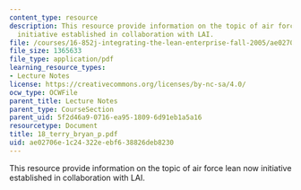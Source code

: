 ```yaml
---
content_type: resource
description: This resource provide information on the topic of air force lean now
  initiative established in collaboration with LAI.
file: /courses/16-852j-integrating-the-lean-enterprise-fall-2005/ae02706e1c24322eebf638826deb8230_18_terry_bryan_p.pdf
file_size: 1365633
file_type: application/pdf
learning_resource_types:
- Lecture Notes
license: https://creativecommons.org/licenses/by-nc-sa/4.0/
ocw_type: OCWFile
parent_title: Lecture Notes
parent_type: CourseSection
parent_uid: 5f2d46a9-0716-ea95-1809-6d91eb1a5a16
resourcetype: Document
title: 18_terry_bryan_p.pdf
uid: ae02706e-1c24-322e-ebf6-38826deb8230
---
```

This resource provide information on the topic of air force lean now initiative established in collaboration with LAI.